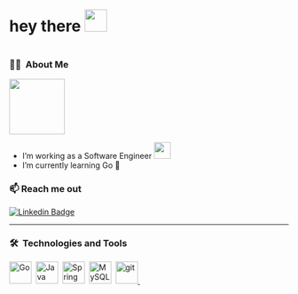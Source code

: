<h1 align="left">hey there <img src="https://media.giphy.com/media/hvRJCLFzcasrR4ia7z/giphy.gif" width="40"></h1>
<p align="left"><img src="https://komarev.com/ghpvc/?username=karenchuu&style=flat-square&color=blue" alt="">

### 👩‍💻 &nbsp;About Me

<p align="left"><img src="https://media.giphy.com/media/1GEATImIxEXVR79Dhk/giphy.gif" width="100"/></p>

- I’m working as a Software Engineer <img src="https://media.giphy.com/media/WUlplcMpOCEmTGBtBW/giphy.gif" width="30">
- I’m currently learning Go 🌱 
### 📫 Reach me out 
[![Linkedin Badge](https://img.shields.io/badge/-karen-blue?style=flat-square&logo=Linkedin&logoColor=white&link=https://www.linkedin.com/in/imsivram1999/)](https://www.linkedin.com/in/karenchuu) 

---

### 🛠 &nbsp;Technologies and Tools

<p>
<img src="https://cdn.jsdelivr.net/gh/devicons/devicon/icons/go/go-original.svg" title="Go" alt="Go" width="40" height="40"/>&nbsp;
<img src="https://cdn.jsdelivr.net/gh/devicons/devicon/icons/java/java-original-wordmark.svg" title="Java" alt="Java" width="40" height="40"/>&nbsp;
<img src="https://cdn.jsdelivr.net/gh/devicons/devicon/icons/spring/spring-original-wordmark.svg" title="Spring" alt="Spring" width="40" height="40"/>&nbsp;
<img src="https://cdn.jsdelivr.net/gh/devicons/devicon/icons/mysql/mysql-original-wordmark.svg" title="MySQL"  alt="MySQL" width="40" height="40"/>&nbsp;
<a href="https://git-scm.com/" target="_blank"> <img src="https://www.vectorlogo.zone/logos/git-scm/git-scm-icon.svg" alt="git" width="40" height="40"/> </a>&nbsp;
</p>


<!-- Markdown -->
<!--
**karenchuu/karenchuu** is a ✨ _special_ ✨ repository because its `README.md` (this file) appears on your GitHub profile.

Here are some ideas to get you started:

- 🌱 I’m currently learning ...
- 👯 I’m looking to collaborate on ...
- 🤔 I’m looking for help with ...
- 💬 Ask me about ...
- 😄 Pronouns: ...
- ⚡ Fun fact: ...
-->
